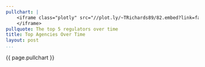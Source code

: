 ```yaml
---
pullchart: |
    <iframe class="plotly" src="//plot.ly/~TRichards89/82.embed?link=false">
    </iframe>
pullquote: The top 5 regulators over time
title: Top Agencies Over Time
layout: post
...
```


{{ page.pullchart }}


